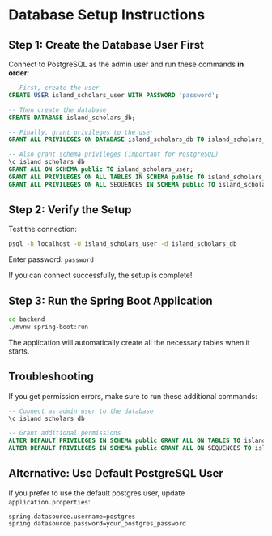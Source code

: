 # Database Setup Instructions

## Step 1: Create the Database User First

Connect to PostgreSQL as the admin user and run these commands **in order**:

```sql
-- First, create the user
CREATE USER island_scholars_user WITH PASSWORD 'password';

-- Then create the database
CREATE DATABASE island_scholars_db;

-- Finally, grant privileges to the user
GRANT ALL PRIVILEGES ON DATABASE island_scholars_db TO island_scholars_user;

-- Also grant schema privileges (important for PostgreSQL)
\c island_scholars_db
GRANT ALL ON SCHEMA public TO island_scholars_user;
GRANT ALL PRIVILEGES ON ALL TABLES IN SCHEMA public TO island_scholars_user;
GRANT ALL PRIVILEGES ON ALL SEQUENCES IN SCHEMA public TO island_scholars_user;
```

## Step 2: Verify the Setup

Test the connection:

```bash
psql -h localhost -U island_scholars_user -d island_scholars_db
```

Enter password: `password`

If you can connect successfully, the setup is complete!

## Step 3: Run the Spring Boot Application

```bash
cd backend
./mvnw spring-boot:run
```

The application will automatically create all the necessary tables when it starts.

## Troubleshooting

If you get permission errors, make sure to run these additional commands:

```sql
-- Connect as admin user to the database
\c island_scholars_db

-- Grant additional permissions
ALTER DEFAULT PRIVILEGES IN SCHEMA public GRANT ALL ON TABLES TO island_scholars_user;
ALTER DEFAULT PRIVILEGES IN SCHEMA public GRANT ALL ON SEQUENCES TO island_scholars_user;
```

## Alternative: Use Default PostgreSQL User

If you prefer to use the default postgres user, update `application.properties`:

```properties
spring.datasource.username=postgres
spring.datasource.password=your_postgres_password
```